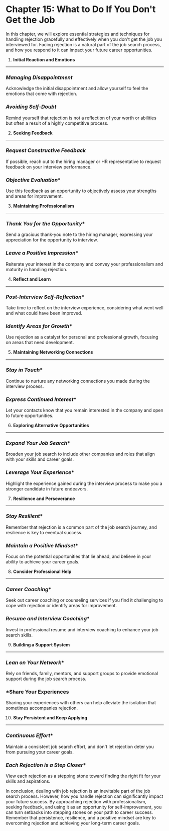 Chapter 15: What to Do If You Don't Get the Job
===============================================

In this chapter, we will explore essential strategies and techniques for handling rejection gracefully and effectively when you don't get the job you interviewed for. Facing rejection is a natural part of the job search process, and how you respond to it can impact your future career opportunities.

1. **Initial Reaction and Emotions**
------------------------------------

### *Managing Disappointment*

Acknowledge the initial disappointment and allow yourself to feel the emotions that come with rejection.

### *Avoiding Self-Doubt*

Remind yourself that rejection is not a reflection of your worth or abilities but often a result of a highly competitive process.

2. **Seeking Feedback**
-----------------------

### *Request Constructive Feedback*

If possible, reach out to the hiring manager or HR representative to request feedback on your interview performance.

### *Objective Evaluation*\*

Use this feedback as an opportunity to objectively assess your strengths and areas for improvement.

3. **Maintaining Professionalism**
----------------------------------

### *Thank You for the Opportunity*\*

Send a gracious thank-you note to the hiring manager, expressing your appreciation for the opportunity to interview.

### *Leave a Positive Impression*\*

Reiterate your interest in the company and convey your professionalism and maturity in handling rejection.

4. **Reflect and Learn**
------------------------

### *Post-Interview Self-Reflection*\*

Take time to reflect on the interview experience, considering what went well and what could have been improved.

### *Identify Areas for Growth*\*

Use rejection as a catalyst for personal and professional growth, focusing on areas that need development.

5. **Maintaining Networking Connections**
-----------------------------------------

### *Stay in Touch*\*

Continue to nurture any networking connections you made during the interview process.

### *Express Continued Interest*\*

Let your contacts know that you remain interested in the company and open to future opportunities.

6. **Exploring Alternative Opportunities**
------------------------------------------

### *Expand Your Job Search*\*

Broaden your job search to include other companies and roles that align with your skills and career goals.

### *Leverage Your Experience*\*

Highlight the experience gained during the interview process to make you a stronger candidate in future endeavors.

7. **Resilience and Perseverance**
----------------------------------

### *Stay Resilient*\*

Remember that rejection is a common part of the job search journey, and resilience is key to eventual success.

### *Maintain a Positive Mindset*\*

Focus on the potential opportunities that lie ahead, and believe in your ability to achieve your career goals.

8. **Consider Professional Help**
---------------------------------

### *Career Coaching*\*

Seek out career coaching or counseling services if you find it challenging to cope with rejection or identify areas for improvement.

### *Resume and Interview Coaching*\*

Invest in professional resume and interview coaching to enhance your job search skills.

9. **Building a Support System**
--------------------------------

### *Lean on Your Network*\*

Rely on friends, family, mentors, and support groups to provide emotional support during the job search process.

### \*Share Your Experiences

Sharing your experiences with others can help alleviate the isolation that sometimes accompanies rejection.

10. **Stay Persistent and Keep Applying**
-----------------------------------------

### *Continuous Effort*\*

Maintain a consistent job search effort, and don't let rejection deter you from pursuing your career goals.

### *Each Rejection is a Step Closer*\*

View each rejection as a stepping stone toward finding the right fit for your skills and aspirations.

In conclusion, dealing with job rejection is an inevitable part of the job search process. However, how you handle rejection can significantly impact your future success. By approaching rejection with professionalism, seeking feedback, and using it as an opportunity for self-improvement, you can turn setbacks into stepping stones on your path to career success. Remember that persistence, resilience, and a positive mindset are key to overcoming rejection and achieving your long-term career goals.
